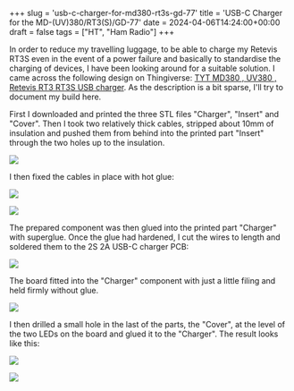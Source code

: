 +++
slug = 'usb-c-charger-for-md380-rt3s-gd-77'
title = 'USB-C Charger for the MD-(UV)380/RT3(S)/GD-77'
date = 2024-04-06T14:24:00+00:00
draft = false
tags = ["HT", "Ham Radio"]
+++

In order to reduce my travelling luggage, to be able to charge my Retevis RT3S even in the event of a power failure and basically to standardise the charging of devices, I have been looking around for a suitable solution. I came across the following design on Thingiverse: [TYT MD380 , UV380 , Retevis RT3 RT3S USB charger](https://www.thingiverse.com/thing:5220657). As the description is a bit sparse, I'll try to document my build here.

First I downloaded and printed the three STL files "Charger", "Insert" and "Cover". Then I took two relatively thick cables, stripped about 10mm of insulation and pushed them from behind into the printed part "Insert" through the two holes up to the insulation.

![](/img/usb-c-charger-for-md380-rt3s-gd-77-1.jpg)

I then fixed the cables in place with hot glue:

![](/img/usb-c-charger-for-md380-rt3s-gd-77-2.jpg)

![](/img/usb-c-charger-for-md380-rt3s-gd-77-3.jpg)

The prepared component was then glued into the printed part "Charger" with superglue. Once the glue had hardened, I cut the wires to length and soldered them to the 2S 2A USB-C charger PCB:

![](/img/usb-c-charger-for-md380-rt3s-gd-77-4.jpg)

 The board fitted into the "Charger" component with just a little filing and held firmly without glue. 

![](/img/usb-c-charger-for-md380-rt3s-gd-77-5.jpg)

I then drilled a small hole in the last of the parts, the "Cover", at the level of the two LEDs on the board and glued it to the "Charger". The result looks like this:

![](/img/usb-c-charger-for-md380-rt3s-gd-77-6.jpg)

![](/img/usb-c-charger-for-md380-rt3s-gd-77-7.jpg)
